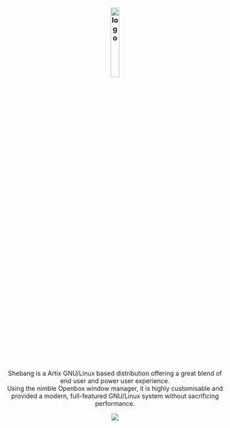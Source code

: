 <h3 align="center"><img src="https://avatars.githubusercontent.com/u/197888720?s=1000" alt="logo" width="20%"></h3>

<p align="center">
    <br>Shebang is a Artix GNU/Linux based distribution offering a great blend of end user and power user experience.
    <br>Using the nimble Openbox window manager, it is highly customisable and provided a modern, full-featured GNU/Linux system without sacrificing performance.
    <p align="center"><a href="https://github.com/sponsors/YurinDoctrine"><img src="https://img.shields.io/static/v1?label=Sponsor&message=%E2%9D%A4&logo=GitHub&color=000000"></a><p>
</p>
